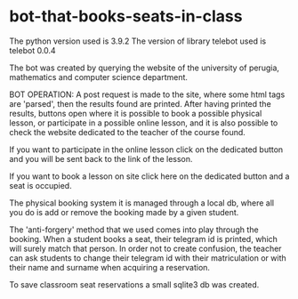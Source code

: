 # bot-that-books-seats-in-class

The python version used is 3.9.2
The version of library telebot used is telebot 0.0.4

The bot was created by querying the website of the university of perugia, mathematics and computer science department.

BOT OPERATION:
A post request is made to the site, where some html tags are 'parsed', then the results found are printed.
After having printed the results, buttons open where it is possible to book a possible physical lesson,
or participate in a possible online lesson, and it is also possible to check the website dedicated to the teacher of the course found.

If you want to participate in the online lesson
click on the dedicated button and you will be sent back to the link of the lesson.

If you want to book a lesson on site
click here on the dedicated button and a seat is occupied.

The physical booking system
it is managed through a local db, where all you do is add or remove the booking made by a given student.

The 'anti-forgery' method
that we used comes into play through the booking.
When a student books a seat, their telegram id is printed, which will surely match that person.
In order not to create confusion, the teacher can ask students to change their telegram id with their matriculation or with their name and surname when acquiring a reservation.

To save classroom seat reservations a small sqlite3 db was created.
